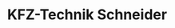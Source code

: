---
title: "KFZ-Technik Schneider"
url: /oberpframmern/kfz-technik-schneider/
shop: Autowerkstatt
---